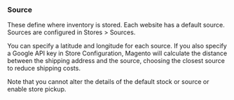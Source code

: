 ### Source

These define where inventory is stored. Each website has a default source. Sources are configured in Stores > Sources.

You can specify a latitude and longitude for each source. If you also specify a Google API key in Store Configuration, Magento will calculate the distance between the shipping address and the source, choosing the closest source to reduce shipping costs.

Note that you cannot alter the details of the default stock or source or enable store pickup.
